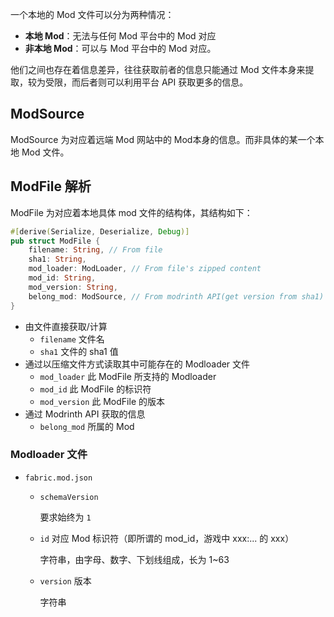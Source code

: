 一个本地的 Mod 文件可以分为两种情况：

- **本地 Mod**：无法与任何 Mod 平台中的 Mod 对应
- **非本地 Mod**：可以与 Mod 平台中的 Mod 对应。

他们之间也存在着信息差异，往往获取前者的信息只能通过 Mod 文件本身来提取，较为受限，而后者则可以利用平台 API 获取更多的信息。

## ModSource

ModSource 为对应着远端 Mod 网站中的 Mod本身的信息。而非具体的某一个本地 Mod 文件。

## ModFile 解析

ModFile 为对应着本地具体 mod 文件的结构体，其结构如下：

```rust
#[derive(Serialize, Deserialize, Debug)]
pub struct ModFile {
    filename: String, // From file
    sha1: String,
    mod_loader: ModLoader, // From file's zipped content
    mod_id: String,
    mod_version: String,
    belong_mod: ModSource, // From modrinth API(get version from sha1)
}
```

- 由文件直接获取/计算
  - `filename` 文件名
  - `sha1` 文件的 sha1 值
- 通过以压缩文件方式读取其中可能存在的 Modloader 文件
  - `mod_loader` 此 ModFile 所支持的 Modloader
  - `mod_id` 此 ModFile 的标识符
  - `mod_version` 此 ModFile 的版本
- 通过 Modrinth API 获取的信息
  - `belong_mod` 所属的 Mod

### Modloader 文件

- `fabric.mod.json`

  - `schemaVersion`

    要求始终为 `1`

  - `id` 对应 Mod 标识符（即所谓的 mod_id，游戏中 xxx:... 的 xxx）

    字符串，由字母、数字、下划线组成，长为 1~63 

  - `version` 版本

    字符串